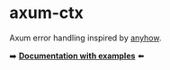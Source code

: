 # axum-ctx

Axum error handling inspired by [anyhow](https://docs.rs/anyhow).

➡️ [**Documentation with examples**](https://docs.rs/axum-ctx) ⬅️
